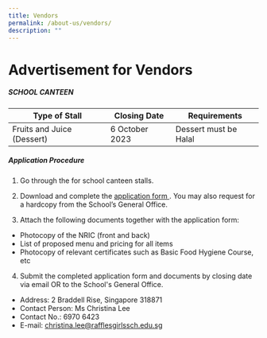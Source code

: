 ```yaml
---
title: Vendors
permalink: /about-us/vendors/
description: ""
---
```

# **Advertisement for Vendors**

##### **SCHOOL CANTEEN**


| Type of Stall | Closing Date | Requirements |
| -------- | -------- | -------- |
| Fruits and Juice (Dessert)     | 6 October 2023     | Dessert must be Halal |

##### **Application Procedure**

1.  Go through the  for school canteen stalls. 
2.  Download and complete the [application form ](/files/application%20for%20canteen%20stall%20in%20existing%20school.pdf). You may also request for a hardcopy from the School’s General Office.

3.  Attach the following documents together with the application form: 

*   Photocopy of the NRIC (front and back)
*   List of proposed menu and pricing for all items
*   Photocopy of relevant certificates such as Basic Food Hygiene Course, etc

4.  Submit the completed application form and documents by closing date via email OR to the School's General Office.
* Address: 2 Braddell Rise, Singapore 318871
* Contact Person: Ms Christina Lee 
* Contact No.: 6970 6423
* E-mail: christina.lee@rafflesgirlssch.edu.sg 

